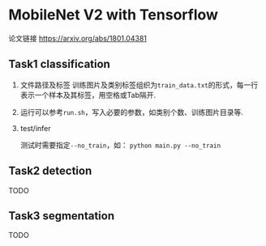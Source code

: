 # MobileNet V2 with Tensorflow
论文链接 https://arxiv.org/abs/1801.04381
## Task1 classification
1. 文件路径及标签
   训练图片及类别标签组织为`train_data.txt`的形式，每一行表示一个样本及其标签，用空格或Tab隔开.
2. 运行可以参考`run.sh`，写入必要的参数，如类别个数、训练图片目录等.
3. test/infer

    测试时需要指定`--no_train`，如：
   `python main.py --no_train`

## Task2 detection

TODO
## Task3 segmentation

TODO